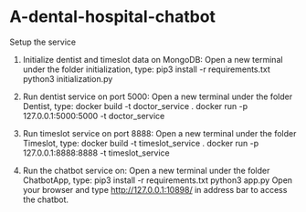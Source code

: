 # A-dental-hospital-chatbot

Setup the service


1. Initialize dentist and timeslot data on MongoDB:
Open a new terminal under the folder initialization, type:
pip3 install -r requirements.txt python3 initialization.py


2. Run dentist service on port 5000:
Open a new terminal under the folder Dentist, type:
docker build -t doctor_service .
docker run -p 127.0.0.1:5000:5000 -t doctor_service


3. Run timeslot service on port 8888:
Open a new terminal under the folder Timeslot, type:
docker build -t timeslot_service .
docker run -p 127.0.0.1:8888:8888 -t timeslot_service


4. Run the chatbot service on:
Open a new terminal under the folder ChatbotApp, type:
pip3 install -r requirements.txt
python3 app.py
Open your browser and type http://127.0.0.1:10898/ in address bar to access the chatbot.
